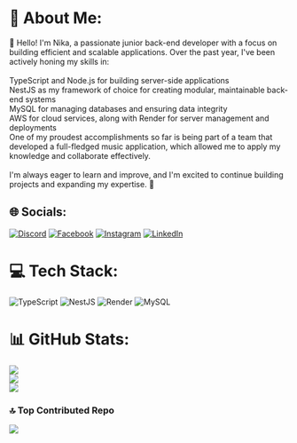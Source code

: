# 💫 About Me:
👋 Hello! I'm Nika, a passionate junior back-end developer with a focus on building efficient and scalable applications. Over the past year, I've been actively honing my skills in:<br><br>TypeScript and Node.js for building server-side applications<br>NestJS as my framework of choice for creating modular, maintainable back-end systems<br>MySQL for managing databases and ensuring data integrity<br>AWS for cloud services, along with Render for server management and deployments<br>One of my proudest accomplishments so far is being part of a team that developed a full-fledged music application, which allowed me to apply my knowledge and collaborate effectively.<br><br>I'm always eager to learn and improve, and I'm excited to continue building projects and expanding my expertise. 🚀


## 🌐 Socials:
[![Discord](https://img.shields.io/badge/Discord-%237289DA.svg?logo=discord&logoColor=white)](https://discord.gg/852941063915438111) [![Facebook](https://img.shields.io/badge/Facebook-%231877F2.svg?logo=Facebook&logoColor=white)](https://facebook.com/nika.chinchaladze2) [![Instagram](https://img.shields.io/badge/Instagram-%23E4405F.svg?logo=Instagram&logoColor=white)](https://instagram.com/nika.chinchaladze5/) [![LinkedIn](https://img.shields.io/badge/LinkedIn-%230077B5.svg?logo=linkedin&logoColor=white)](https://linkedin.com/in/in/nika-chinchaladze-5180352ba/) 

# 💻 Tech Stack:
![TypeScript](https://img.shields.io/badge/typescript-%23007ACC.svg?style=for-the-badge&logo=typescript&logoColor=white) ![NestJS](https://img.shields.io/badge/nestjs-%23E0234E.svg?style=for-the-badge&logo=nestjs&logoColor=white) ![Render](https://img.shields.io/badge/Render-%46E3B7.svg?style=for-the-badge&logo=render&logoColor=white) ![MySQL](https://img.shields.io/badge/mysql-4479A1.svg?style=for-the-badge&logo=mysql&logoColor=white)
# 📊 GitHub Stats:
![](https://github-readme-stats.vercel.app/api?username=Nika-HISK&theme=blue_navy&hide_border=true&include_all_commits=false&count_private=false)<br/>
![](https://github-readme-streak-stats.herokuapp.com/?user=Nika-HISK&theme=blue_navy&hide_border=true)<br/>
![](https://github-readme-stats.vercel.app/api/top-langs/?username=Nika-HISK&theme=blue_navy&hide_border=true&include_all_commits=false&count_private=false&layout=compact)

### 🔝 Top Contributed Repo
![](https://github-contributor-stats.vercel.app/api?username=Nika-HISK&limit=5&theme=blue_navy&combine_all_yearly_contributions=true)

<!-- Proudly created with GPRM ( https://gprm.itsvg.in ) -->
